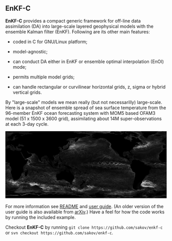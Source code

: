 ## EnKF-C ##

**EnKF-C** provides a compact generic framework for off-line data assimilation (DA) into large-scale layered geophysical models with the ensemble Kalman filter (EnKF).
Following are its other main features:

- coded in C for GNU/Linux platform;

- model-agnostic;

- can conduct DA either in EnKF or ensemble optimal interpolation (EnOI) mode;

- permits multiple model grids;

- can handle rectangular or curvilinear horizontal grids, z, sigma or hybrid vertical grids.

By "large-scale" models we mean really (but not necessarilly) large-scale. Here is a snapshot of ensemble spread of sea surface temperature from the 96-member EnKF ocean forecasting system with MOM5 based OFAM3 model (51 x 1500 x 3600 grid), assimilating about 14M super-observations at each 3-day cycle.

![](sst-spread.png)

For more information see [README](https://github.com/sakov/enkf-c/blob/master/enkf/README) and [user guide](https://github.com/sakov/enkf-c/blob/master/enkf/doc/enkf-userguide.pdf). (An older version of the user guide is also available from [arXiv](http://arxiv.org/abs/1410.1233).) Have a feel for how the code works by running the included example.

Checkout **EnKF-C** by running `git clone https://github.com/sakov/enkf-c`
or `svn checkout https://github.com/sakov/enkf-c`.
